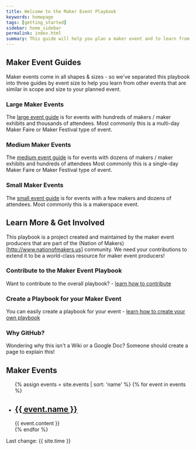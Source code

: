 ```yaml
---
title: Welcome to the Maker Event Playbook
keywords: homepage
tags: [getting_started]
sidebar: home_sidebar
permalink: index.html
summary: This guide will help you plan a maker event and to learn from the experience of other maker event producers.
---
```


## Maker Event Guides
Maker events come in all shapes & sizes - so we've separated this playbook into three guides by event size to help you learn from other events that are similar in scope and size to your planned event.

### Large Maker Events
The [large event guide](event_type_large.html) is for events with hundreds of makers / maker exhibits and thousands of attendees. Most commonly this is a multi-day Maker Faire or Maker Festival type of event.

###  Medium Maker Events
The [medium event guide](event_type_medium.html) is for events with dozens of makers / maker exhibits and hundreds of attendees
Most commonly this is a single-day Maker Faire or Maker Festival type of event.

### Small Maker Events
The [small event guide](event_type_small.html) is for events with a few makers and dozens of attendees. Most commonly this is a makerspace event. 




## Learn More & Get Involved
This playbook is a project created and maintained by the maker event producers that are part of the (Nation of Makers)[http://www.nationofmakers.us] community. We need your contributions to extend it to be a world-class resource for maker event producers!

### Contribute to the Maker Event Playbook
Want to contribute to the overall playbook? - [learn how to contribute](contributing.html)

### Create a Playbook for your Maker Event
You can easily create a playbook for your event - [learn how to create your own playbook](document_your_event.html)

### Why GitHub?
Wondering why this isn't a Wiki or a Google Doc? Someone should create a page to explain this!


## Maker Events

<div class="maker-events">
    <ul class="listing">
        {% assign events = site.events | sort: 'name' %}
        {% for event in events %}
        <li>
            <h2><a href="{{ event.url }}">{{ event.name }}</a></h2>
            {{ event.content }}
        </li>
        {% endfor %}
    </ul>
</div>

Last change: {{ site.time }}


